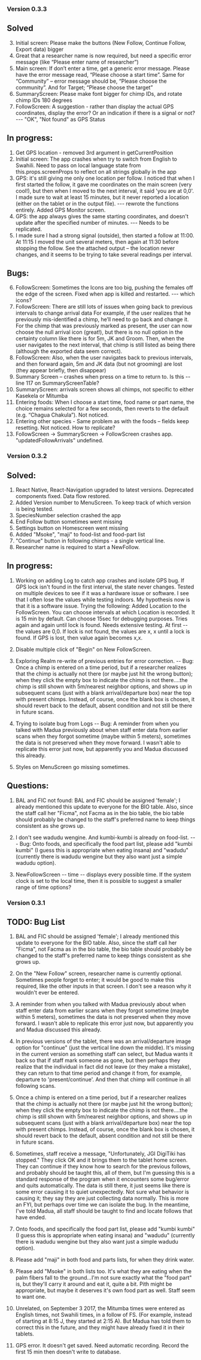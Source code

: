 ### Version 0.3.3

## Solved
3. Initial screen: Please make the buttons (New Follow, Continue Follow, Export data) bigger
5. Great that a researcher name is now required, but need a specific error message (like “Please enter name of researcher”)
14. Main screen: If don’t enter a time, get a generic error message. Please have the error message read,
“Please choose a start time”. Same for “Community” – error message should be, “Please choose the community”. And for Target; “Please choose the target”
12. SummaryScreen: Please make font bigger for chimp IDs, and rotate chimp IDs 180 degrees
7. FollowScreen: A suggestion - rather than display the actual GPS coordinates, display the error? Or an indication if there is a signal or not? --- "OK", "Not found" as GPS Status

## In progress:
1. Get GPS location - removed 3rd argument in getCurrentPosition
4. Initial screen: The app crashes when try to switch from English to Swahili. Need to pass on local language state from this.props.screenProps to reflect on all strings globally in the app
1. GPS: it's still giving me only one location per follow. I noticed that when I first started the follow, it gave me coordinates on the main screen (very cool!), but then when I moved to the next interval, it said 'you are at 0,0'. I made sure to wait at least 15 minutes, but it never reported a location (either on the tablet or in the output file). --- rewrote the functions entirely. Added GPS Monitor screen.
2. GPS: the app always gives the same starting coordinates, and doesn't update after the specified number of minutes. --- Needs to be replicated.
13. I made sure I had a strong signal (outside), then started a follow at 11:00. At 11:15 I moved the unit several meters, then again at 11:30 before stopping the follow. See the attached output – the location never changes, and it seems to be trying to take several readings per interval.

## Bugs:
6. FollowScreen: Sometimes the Icons are too big, pushing the females off the edge of the screen. Fixed when app is killed and restarted. --- which icons?
8. FollowScreen: There are still lots of issues when going back to previous intervals to change arrival data
For example, if the user realizes that he previously mis-identified a chimp, he’ll need to go back and change it. For the chimp that was previously marked as present, the user can now choose the null arrival icon (great!), but there is no null option in the certainty column like there is for 5m, JK and Groom. Then, when the user navigates to the next interval, that chimp is still listed as being there (although the exported data seem correct).
9. FollowScreen: Also, when the user navigates back to previous intervals, and then forward again, 5m and JK data (but not grooming) are lost (they appear briefly, then disappear)
10. Summary Screen – crashes when press on a time to return to. Is this -- line 117 on SummaryScreenTable?
11. SummaryScreen: arrivals screen shows all chimps, not specific to either Kasekela or Mitumba
15. Entering foods: When I choose a start time, food name or part name, the choice remains selected for a
few seconds, then reverts to the default (e.g. “Chagua Chakula”). Not noticed.
16. Entering other species - Same problem as with the foods – fields keep resetting. Not noticed. How to replicate?
17. FollowScreen -> SummaryScreen -> FollowScreen crashes app. "updatedFollowArrivals" undefined.

### Version 0.3.2

## Solved:
1. React Native, React-Navigation upgraded to latest versions. Deprecated components fixed. Data flow restored.
2. Added Version number to MenuScreen. To keep track of which version is being tested.
3. SpeciesNumber selection crashed the app
5. End Follow button sometimes went missing
6. Settings button on Homescreen went missing
7. Added "Msoke", "maji" to food-list and food-part list
8. "Continue" button in following chimps - a single vertical line.
9. Researcher name is required to start a NewFollow.

## In progress:
1. Working on adding Log to catch app crashes and isolate GPS bug. If GPS lock isn't found in the first interval, the state never changes. Tested on multiple devices to see if it was a hardware issue or software. I see that I often lose the values while testing indoors. My hypothesis now is that it is a software issue. Trying the following: Added Location to the FollowScreen. You can choose intervals at which Location is recorded. It is 15 min by default. Can choose 15sec for debugging purposes. Tries again and again until lock is found. Needs extensive testing. At first -- the values are 0,0. If lock is not found, the values are x, x until a lock is found. If GPS is lost, then value again becomes x,x.

2. Disable multiple click of "Begin" on New FollowScreen.

3. Exploring Realm re-write of previous entries for error correction. -- Bug: Once a chimp is entered on a time period, but if a researcher realizes that the chimp is actually not there (or maybe just hit the wrong button); when they click the empty box to indicate the chimp is not there....the chimp is still shown with 5m/nearest neighbor options, and shows up in subsequent scans (just with a blank arrival/departure box) near the top with present chimps. Instead, of course, once the blank box is chosen, it should revert back to the default, absent condition and not still be there in future scans.

4. Trying to isolate bug from Logs -- Bug: A reminder from when you talked with Madua previously about when staff enter data from earlier scans when they forgot sometime (maybe within 5 meters), sometimes the data is not preserved when they move forward. I wasn't able to replicate this error just now, but apparently you and Madua discussed this already.

5. Styles on MenuScreen go missing sometimes.

## Questions:
1. BAL and FIC not found: BAL and FIC should be assigned 'female'; I already mentioned this update to everyone for the BIO table. Also, since the staff call her "Ficma", not Facma as in the bio table, the bio table should probably be changed to the staff's preferred name to keep things consistent as she grows up.

2. I don't see wadudu wengine. And kumbi-kumbi is already on food-list. --- Bug: Onto foods, and specifically the food part list, please add "kumbi kumbi" (I guess this is appropriate when eating insana) and "wadudu" (currently there is wadudu wengine but they also want just a simple wadudu option).

3. NewFollowScreen -- time -- displays every possible time. If the system clock is set to the local time, then it is possible to suggest a smaller range of time options?

### Version 0.3.1

## TODO: Bug List

1) BAL and FIC should be assigned 'female'; I already mentioned this update to everyone for the BIO table. Also, since the staff call her "Ficma", not Facma as in the bio table, the bio table should probably be changed to the staff's preferred name to keep things consistent as she grows up.

2) On the "New Follow" screen, researcher name is currently optional. Sometimes people forget to enter; it would be good to make this required, like the other inputs in that screen. I don't see a reason why it wouldn't ever be entered.

3) A reminder from when you talked with Madua previously about when staff enter data from earlier scans when they forgot sometime (maybe within 5 meters), sometimes the data is not preserved when they move forward. I wasn't able to replicate this error just now, but apparently you and Madua discussed this already.

4) In previous versions of the tablet, there was an arrival/departure image option for "continue" (just the vertical line down the middle). It's missing in the current version as something staff can select, but Madua wants it back so that if staff mark someone as gone, but then perhaps they realize that the individual in fact did not leave (or they make a mistake), they can return to that time period and change it from, for example, departure to 'present/continue'. And then that chimp will continue in all following scans.

5) Once a chimp is entered on a time period, but if a researcher realizes that the chimp is actually not there (or maybe just hit the wrong button); when they click the empty box to indicate the chimp is not there....the chimp is still shown with 5m/nearest neighbor options, and shows up in subsequent scans (just with a blank arrival/departure box) near the top with present chimps. Instead, of course, once the blank box is chosen, it should revert back to the default, absent condition and not still be there in future scans.

6) Sometimes, staff receive a message, "Unfortunately, JGI DigiTiki has stopped." They click OK and it brings them to the tablet home screen. They can continue if they know how to search for the previous follows, and probably should be taught this, all of them, but I'm guessing this is a standard response of the program when it encounters some bug/error and quits automatically. The data is still there, it just seems like there is some error causing it to quiet unexpectedly. Not sure what behavior is causing it; they say they are just collecting data normally. This is more an FYI, but perhaps over time we can isolate the bug. In the meantime, I've told Madua, all staff should be taught to find and locate follows that have ended.

7) Onto foods, and specifically the food part list, please add "kumbi kumbi" (I guess this is appropriate when eating insana) and "wadudu" (currently there is wadudu wengine but they also want just a simple wadudu option).

8) Please add "maji" in both food and parts lists, for when they drink water.

9) Please add "Msoke" in both lists too. It's what they are eating when the palm fibers fall to the ground...I'm not sure exactly what the "food part" is, but they'll carry it around and eat it, quite a bit. Pith might be appropriate, but maybe it deserves it's own food part as well. Staff seem to want one.

10) Unrelated, on September 3 2017, the Mitumba times were entered as English times, not Swahili times, in a follow of FS. (For example, instead of starting at 8:15 J, they started at 2:15 A). But Madua has told them to correct this in the future, and they might have already fixed it in their tablets.

11) GPS error. It doesn't get saved. Need automatic recording. Record the first 15 min then doesn't write to database.
